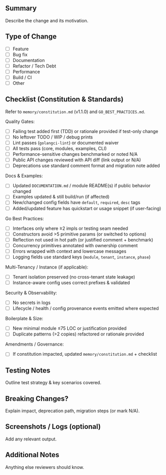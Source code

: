## Summary

Describe the change and its motivation.

## Type of Change
- [ ] Feature
- [ ] Bug fix
- [ ] Documentation
- [ ] Refactor / Tech Debt
- [ ] Performance
- [ ] Build / CI
- [ ] Other

## Checklist (Constitution & Standards)
Refer to `memory/constitution.md` (v1.1.0) and `GO_BEST_PRACTICES.md`.

Quality Gates:
- [ ] Failing test added first (TDD) or rationale provided if test-only change
- [ ] No leftover TODO / WIP / debug prints
- [ ] Lint passes (`golangci-lint`) or documented waiver
- [ ] All tests pass (core, modules, examples, CLI)
- [ ] Performance-sensitive changes benchmarked or noted N/A
- [ ] Public API changes reviewed with API diff (link output or N/A)
- [ ] Deprecations use standard comment format and migration note added

Docs & Examples:
- [ ] Updated `DOCUMENTATION.md` / module README(s) if public behavior changed
- [ ] Examples updated & still build/run (if affected)
- [ ] New/changed config fields have `default`, `required`, `desc` tags
- [ ] Added/updated feature has quickstart or usage snippet (if user-facing)

Go Best Practices:
- [ ] Interfaces only where ≥2 impls or testing seam needed
- [ ] Constructors avoid >5 primitive params (or switched to options)
- [ ] Reflection not used in hot path (or justified comment + benchmark)
- [ ] Concurrency primitives annotated with ownership comment
- [ ] Errors wrapped with context and lowercase messages
- [ ] Logging fields use standard keys (`module`, `tenant`, `instance`, `phase`)

Multi-Tenancy / Instance (if applicable):
- [ ] Tenant isolation preserved (no cross-tenant state leakage)
- [ ] Instance-aware config uses correct prefixes & validated

Security & Observability:
- [ ] No secrets in logs
- [ ] Lifecycle / health / config provenance events emitted where expected

Boilerplate & Size:
- [ ] New minimal module ≤75 LOC or justification provided
- [ ] Duplicate patterns (>2 copies) refactored or rationale provided

Amendments / Governance:
- [ ] If constitution impacted, updated `memory/constitution.md` + checklist

## Testing Notes
Outline test strategy & key scenarios covered.

## Breaking Changes?
Explain impact, deprecation path, migration steps (or mark N/A).

## Screenshots / Logs (optional)
Add any relevant output.

## Additional Notes
Anything else reviewers should know.
